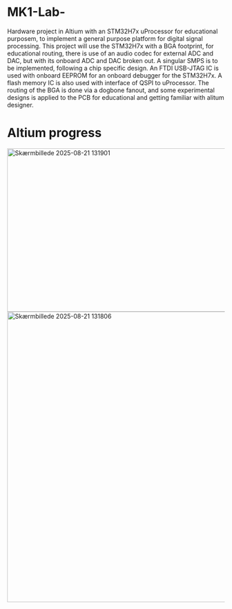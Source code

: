 # MK1-Lab-
Hardware project in Altium with an STM32H7x uProcessor for educational purposem, to implement a general purpose platform for digital signal processing.
This project will use the STM32H7x with a BGA footprint, for educational routing, there is use of an audio codec for external ADC and DAC, but with its onboard ADC and DAC broken out.
A singular SMPS is to be implemented, following a chip specific design.
An FTDI USB-JTAG IC is used with onboard EEPROM for an onboard debugger for the STM32H7x.
A flash memory IC is also used with interface of QSPI to uProcessor.
The routing of the BGA is done via a dogbone fanout, and some experimental designs is applied to the PCB for educational and getting familiar with alitum designer.
# Altium progress
<img width="888" height="377" alt="Skærmbillede 2025-08-21 131901" src="https://github.com/user-attachments/assets/81c059bd-2efd-4363-8a3b-9f1c73077ac3" />
<img width="821" height="671" alt="Skærmbillede 2025-08-21 131806" src="https://github.com/user-attachments/assets/132ddff9-0daf-45da-a4ca-666a7314b642" />
